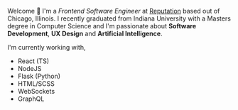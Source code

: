 Welcome 👋 I'm a _Frontend Software Engineer_ at [Reputation](https://reputation.com/) based out of Chicago, Illinois. I recently graduated from Indiana University with a Masters degree in Computer Science and I'm passionate about **Software Development**, **UX Design** and **Artificial Intelligence**.

I'm currently working with,

-   React (TS)
-   NodeJS
-   Flask (Python)
-   HTML/SCSS
-   WebSockets
-   GraphQL
